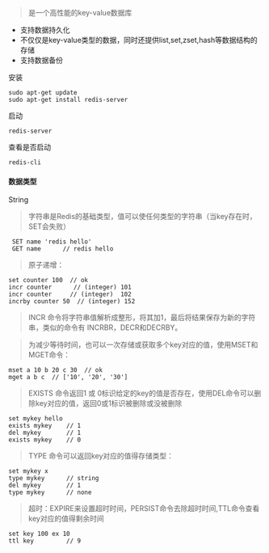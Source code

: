 > 是一个高性能的key-value数据库
		
* 支持数据持久化   
* 不仅仅是key-value类型的数据，同时还提供list,set,zset,hash等数据结构的存储
* 支持数据备份

安装
	
	sudo apt-get update
	sudo apt-get install redis-server
	
启动

	redis-server
	
查看是否启动

	redis-cli
	
#### 数据类型


String
> 字符串是Redis的基础类型，值可以使任何类型的字符串（当key存在时，SET会失败）

	 SET name 'redis hello'
	 GET name      // redis hello

> 原子递增：

	set counter 100  // ok
	incr counter      // (integer) 101
	incr counter   	 // (integer)  102
	incrby counter 50  // (integer) 152
	
> INCR 命令将字符串值解析成整形，将其加1，最后将结果保存为新的字符串，类似的命令有 INCRBR，DECR和DECRBY。

> 为减少等待时间，也可以一次存储或获取多个key对应的值，使用MSET和MGET命令：

	mset a 10 b 20 c 30  // ok
	mget a b c  // ['10', '20', '30']
	
> EXISTS 命令返回1 或 0标识给定的key的值是否存在，使用DEL命令可以删除key对应的值，返回0或1标识被删除或没被删除

	set mykey hello
	exists mykey 	// 1
	del mykey 		// 1
	exists mykey	// 0
	
> TYPE 命令可以返回key对应的值得存储类型：

	set mykey x  	
	type mykey  	// string
	del mykey 		// 1
	type mykey		// none
	
> 超时：EXPIRE来设置超时时间，PERSIST命令去除超时时间,TTL命令查看key对应的值得剩余时间

	set key 100 ex 10
	ttl key			// 9